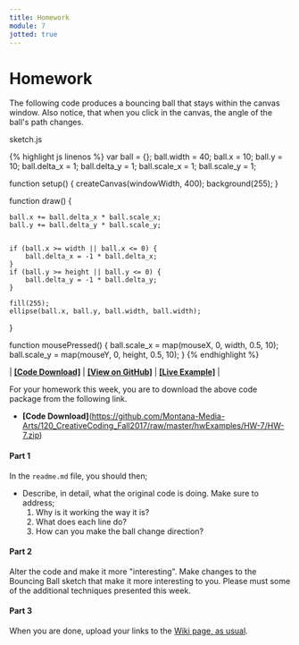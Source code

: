 ```yaml
---
title: Homework
module: 7
jotted: true
---
```


# Homework

The following code produces a bouncing ball that stays within the canvas window. Also notice, that when you click in the canvas, the angle of the ball's path changes.


<div id="code-heading">sketch.js</div>


{% highlight js linenos %}
var ball = {};
ball.width = 40;
ball.x = 10;
ball.y = 10;
ball.delta_x = 1;
ball.delta_y = 1;
ball.scale_x = 1;
ball.scale_y = 1;

function setup() {
    createCanvas(windowWidth, 400);
    background(255);
}



function draw() {

    ball.x += ball.delta_x * ball.scale_x;
    ball.y += ball.delta_y * ball.scale_y;


    if (ball.x >= width || ball.x <= 0) {
        ball.delta_x = -1 * ball.delta_x;
    }
    if (ball.y >= height || ball.y <= 0) {
        ball.delta_y = -1 * ball.delta_y;
    }

    fill(255);
    ellipse(ball.x, ball.y, ball.width, ball.width);
}

function mousePressed() {
    ball.scale_x = map(mouseX, 0, width, 0.5, 10);
    ball.scale_y = map(mouseY, 0, height, 0.5, 10);
}
{% endhighlight %}

<div class="displayed_jotted_example">
    <div id="jotted-demo-1" class=""></div>
</div>
<script>
    new Jotted(document.querySelector("#jotted-demo-1"), {
    files: [
        {
            type: "js",
            url:"https://raw.githubusercontent.com/Montana-Media-Arts/120_CreativeCoding_Fall2017/master/hwExamples/HW-7/sketch.js"
        },
        {
            type: "html",
            url:"../../../p5_resources/index.html"
    }],
    // plugins: [ "codemirror", "console" ]
    plugins: [ "codemirror" ]
});
</script>

| [**[Code Download]**](https://github.com/Montana-Media-Arts/120_CreativeCoding_Fall2017/raw/master/hwExamples/HW-7/HW-7.zip) | [**[View on GitHub]**](https://github.com/Montana-Media-Arts/120_CreativeCoding_Fall2017/raw/master/hwExamples/HW-7/) | [**[Live Example]**](https://montana-media-arts.github.io/120_CreativeCoding_Fall2017/hwExamples/HW-7/) |




For your homework this week, you are to download the above code package from the following link.

- **[Code Download]**(https://github.com/Montana-Media-Arts/120_CreativeCoding_Fall2017/raw/master/hwExamples/HW-7/HW-7.zip)

#### Part 1

In the `readme.md` file, you should then;

- Describe, in detail, what the original code is doing. Make sure to address;
    1. Why is it working the way it is?
    2. What does each line do?
    3. How can you make the ball change direction?

#### Part 2

Alter the code and make it more "interesting". Make changes to the Bouncing Ball sketch that make it more interesting to you. Please must some of the additional techniques presented this week.

#### Part 3

When you are done, upload your links to the [Wiki page, as usual](https://github.com/Montana-Media-Arts/120_CreativeCoding_Fall2017/wiki/HW-7).
